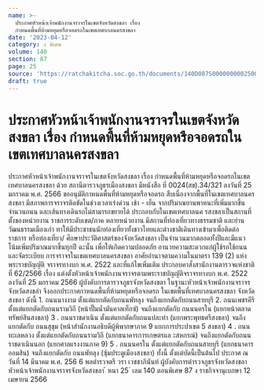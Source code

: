 ```yaml
---
name: >-
  ประกาศหัวหน้าเจ้าพนักงานจราจรในเขตจังหวัดสงขลา เรื่อง
  กำหนดพื้นที่ห้ามหยุดหรือจอดรถในเขตเทศบาลนครสงขลา
date: '2023-04-12'
category: ง พิเศษ
volume: 140
section: 87
page: 25
source: 'https://ratchakitcha.soc.go.th/documents/140D087S0000000002500.pdf'
draft: true
---
```


# ประกาศหัวหน้าเจ้าพนักงานจราจรในเขตจังหวัดสงขลา เรื่อง กำหนดพื้นที่ห้ามหยุดหรือจอดรถในเขตเทศบาลนครสงขลา

ประกาศหัวหน้าเจ้าพนักงานจราจรในเขตจังหวัดสงขลา เรื่อง กำหนดพื้นที่ห้ามหยุดหรือจอดรถในเขตเทศบาลนครสงขลา ด้วย สถานีตารวจภูธรเมืองสงขลา มีหนังสือ ที่ 0024(สข).34/321 ลงวันที่ 25 มกราคม พ.ศ. 2566 ขออนุมัติกาหนดพื้นที่ห้ามหยุดหรือจอดรถ สืบเนื่องจากพื้นที่ในเขตเทศบาลนครสงขลา มีสภาพการจราจรติดขัดในช่วงเวลาเร่งด่วน เช้า - เย็น จากปริมาณยานพาหนะที่เพิ่มมากขึ้น จำนวนถนน และเส้นทางเดินรถไม่สามารถขยายได้ ประกอบกับในเขตเทศบาลนค รสงขลาเป็นสถานที่ตั้งของหน่วยงาน ราชการระดับเขต/ภาค หลายหน่วยงาน มีสถานที่ท่องเที่ยวทางธรรมชาติ และย่านวัฒนธรรมเมืองเก่า ทาให้มีประชาชนนักท่องเที่ยวทั้งชาวไทยและต่างชาติเดินทางเข้ามาเพื่อติดต่อราชการ หรือท่องเที่ยว/ ศึกษาประวัติศาสตร์ของจังหวัดสงขลา เป็นจำนวนมากตลอดทั้งปีและมีแนวโน้มเพิ่มปริมาณมากขึ้นทุกปี ฉะนั้น เพื่อให้เกิดความปลอดภัย อานวยความสะดวกแก่ผู้ใช้รถใช้ถนน และจัดระเบียบ การจราจรในเขตเทศบาลนครสงขลา อาศัยอำนาจตามความในมาตรา 139 (2) แห่งพระราชบัญญัติ จราจรทางบก พ.ศ. 2522 และที่แก้ไขเพิ่มเติม ประกอบคาสั่งสานักงานตารวจแห่งชาติ ที่ 62/2566 เรื่อง แต่งตั้งหัวหน้าเจ้าพนักงานจราจรตามพระราชบัญญัติจราจรทางบก พ.ศ. 2522 ลงวันที่ 25 มกราคม 2566 ผู้บังคับการตารวจภูธรจังหวัดสงขลา ในฐานะหัวหน้าเจ้าพนักงานจราจร จังหวัดสงขลำ จึงออกประกาศกาหนดพื้นที่ห้ามหยุดหรือจอดรถ ในเขตพื้นที่เทศบาลนครสงขลา จังหวัดสงขลา ดังนี้ 1. ถนนนางงาม ตั้งแต่แยกตัดกับถนนพัทลุง จนถึงแยกตัดกับถนนสายบุรี 2. ถนนเพชรคีรี ตั้งแต่แยกตัดกับถนนรามวิถี (หน้าปั๊มน้ำมันคาลเท็กซ์) จนถึงแยกตัดกับ ถนนนครใน (แยกหน้าตลาดทรัพย์สินสงขลา) 3 . ถนนราชดาเนิน ตั้งแต่แยกตัดกับถนนปละท่า (แยกพระพุทธศรีสงขลา) จนถึงแยกตัดกับ ถนนสุขุม (หน้าสำนักงานอธิบดีผู้พิพากษาภาค 9 แยกการประปาเขต 5 สงขลา) 4 . ถนนทะเลหลวง ตั้งแต่แยกตัดกับถนนรามวิถี (แยกธนาคารการเกษตรแล ะสหกรณ์) จนถึงแยกตัดกับถนนราชดาเนินนอก (แยกศาลแรงงานภาค 9) 5 . ถนนนครใน ตั้งแต่แยกตัดกับถนนสายบุรี (แยกธนาคารออมสิน) จนถึงแยกตัดกับ ถนนพัทลุง (ซุ้มประตูเมืองสงขลา) ทั้งนี้ ตั้งแต่บัดนี้เป็นต้นไป ประกาศ ณ วันที่ 14 มีนาคม พ.ศ. 256 6 พลตำรวจตรี วรา เวชชาภินันท์ ผู้บังคับการตำรวจภูธรจังหวัดสงขลา หัวหน้าเจ้าพนักงานจราจรจังหวัดสงขลา ้ หนา 25 ่ เลม 140 ตอนพิเศษ 87 ง ราชกิจจานุเบกษา 12 เมษายน 2566
